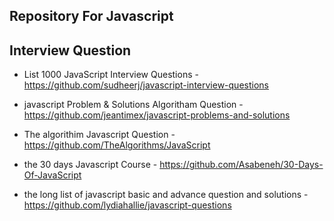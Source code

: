  ## Repository For Javascript

 ## Interview Question

* List  1000 JavaScript Interview Questions - https://github.com/sudheerj/javascript-interview-questions

* javascript Problem & Solutions Algoritham Question - https://github.com/jeantimex/javascript-problems-and-solutions

* The algorithim Javascript Question - https://github.com/TheAlgorithms/JavaScript

* the 30 days Javascript Course - https://github.com/Asabeneh/30-Days-Of-JavaScript

* the long list of javascript basic and advance question and solutions - https://github.com/lydiahallie/javascript-questions
